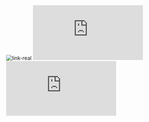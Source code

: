 ![link-real](https://nodejs.dev/learn/understanding-javascript-promises)
![Texto-en-archivo-html](https://yuliduquedealba.github.io/Cifrado-Cesar/src/index.html)
![ruta-del-archivo](https://github.com/yuliduquedealba/Cifrado-Cesar/blob/main/src/index.html)